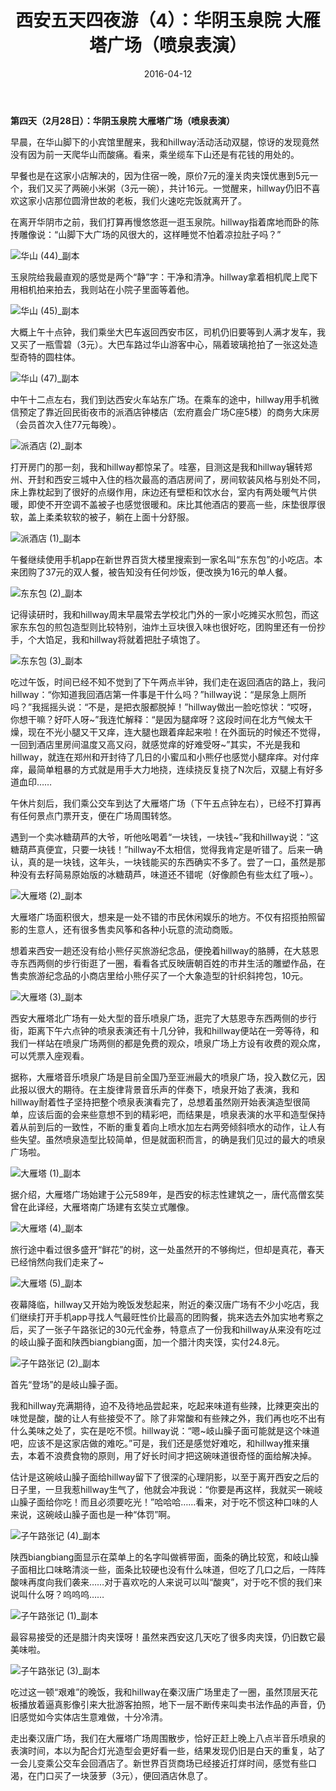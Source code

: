 ﻿---
title: "西安五天四夜游（4）：华阴玉泉院 大雁塔广场（喷泉表演）"
date: 2016-04-12
categories: 
  - "travels"
tags: 
  - "喷泉"
  - "大雁塔"
  - "西安"
---

**第四天（2月28日）：华阴玉泉院 大雁塔广场（喷泉表演）** 

早晨，在华山脚下的小宾馆里醒来，我和hillway活动活动双腿，惊讶的发现竟然没有因为前一天爬华山而酸痛。看来，乘坐缆车下山还是有花钱的用处的。

早餐也是在这家小店解决的，因为住宿一晚，原价7元的潼关肉夹馍优惠到5元一个，我们又买了两碗小米粥（3元一碗），共计16元。一觉醒来，hillway仍旧不喜欢这家小店那位圆滑世故的老板，我们火速吃完饭就离开了。

在离开华阴市之前，我们打算再慢悠悠逛一逛玉泉院。hillway指着席地而卧的陈抟雕像说：“山脚下大广场的风很大的，这样睡觉不怕着凉拉肚子吗？”

![华山 (44)_副本](/images/25631103615_75d722e15e_z.jpg)

玉泉院给我最直观的感觉是两个“静”字：干净和清净。hillway拿着相机爬上爬下用相机拍来拍去，我则站在小院子里面等着他。 <!--more-->

![华山 (45)_副本](/images/25335473650_9f653de989_z.jpg)

大概上午十点钟，我们乘坐大巴车返回西安市区，司机仍旧要等到人满才发车，我又买了一瓶雪碧（3元）。大巴车路过华山游客中心，隔着玻璃抢拍了一张这处造型奇特的圆柱体。

![华山 (47)_副本](/images/25604939416_8f92b8a775_z.jpg)

中午十二点左右，我们到达西安火车站东广场。在乘车的途中，hillway用手机微信预定了靠近回民街夜市的派酒店钟楼店（宏府嘉会广场C座5楼）的商务大床房（会员首次入住77元每晚）。

![派酒店 (2)_副本](/images/25604915246_c367965fcb_z.jpg)

打开房门的那一刻，我和hillway都惊呆了。哇塞，目测这是我和hillway辗转郑州、开封和西安三城中入住的档次最高的酒店房间了，房间软装风格与别处不同，床上靠枕起到了很好的点缀作用，床边还有壁柜和饮水台，室内有两处暖气片供暖，即使不开空调不盖被子也感觉很暖和。床比其他酒店的要高一些，床垫很厚很软，盖上柔柔软软的被子，躺在上面十分舒服。

![派酒店 (1)_副本](/images/25263518259_6efec658d2_z.jpg)

午餐继续使用手机app在新世界百货大楼里搜索到一家名叫“东东包”的小吃店。本来团购了37元的双人餐，被告知没有任何炒饭，便改换为16元的单人餐。

![东东包 (2)_副本](/images/25004445523_e7c494e9a1_z.jpg)

记得读研时，我和hillway周末早晨常去学校北门外的一家小吃摊买水煎包，而这家东东包的煎包造型则比较特别，油炸土豆块很入味也很好吃，团购里还有一份抄手，个大馅足，我和hillway将就着把肚子填饱了。

![东东包 (3)_副本](/images/25538481841_6bc0fb632c_z.jpg)

吃过午饭，时间已经不知不觉到了下午两点半钟，我们走在返回酒店的路上，我问hillway：“你知道我回酒店第一件事是干什么吗？”hillway说：“是尿急上厕所吗？”我摇摇头说：“不是，是把衣服都脱掉！”hillway做出一脸吃惊状：“哎呀，你想干嘛？好吓人呀~”我连忙解释：“是因为腿痒呀？这段时间在北方气候太干燥，现在不光小腿又干又痒，连大腿也跟着痒起来啦！在外面玩的时候还不觉得，一回到酒店里房间温度又高又闷，就感觉痒的好难受呀~”其实，不光是我和hillway，就连在郑州和开封待了几日的小蜜瓜和小熊仔也感觉小腿痒痒。对付痒痒，最简单粗暴的方式就是用手大力地挠，连续挠反复挠了N次后，双腿上有好多道血印……

午休片刻后，我们乘公交车到达了大雁塔广场（下午五点钟左右），已经不打算再有任何景点门票开支，便在广场周围转悠。

遇到一个卖冰糖葫芦的大爷，听他吆喝着“一块钱，一块钱~”我和hillway说：“这糖葫芦真便宜，只要一块钱！”hillway不太相信，觉得我肯定是听错了。后来一确认，真的是一块钱，这年头，一块钱能买的东西确实不多了。尝了一口，虽然是那种没有去籽简易原始版的冰糖葫芦，味道还不错呢（好像颜色有些太红了哦~）。

![大雁塔 (2)_副本](/images/25512498622_779e9a922d_z.jpg)

大雁塔广场面积很大，想来是一处不错的市民休闲娱乐的地方。不仅有招揽拍照留影的生意人，还有很多售卖风筝和各种小玩意的流动商贩。

想着来西安一趟还没有给小熊仔买旅游纪念品，便挽着hillway的胳膊，在大慈恩寺东西两侧的步行街逛了一圈，看看各式反映唐朝百姓的市井生活的雕塑作品，在售卖旅游纪念品的小商店里给小熊仔买了一个大象造型的针织斜挎包，10元。

![大雁塔 (3)_副本](/images/25004455453_9d2006d3bc_z.jpg)

西安大雁塔北广场有一处大型的音乐喷泉广场，逛完了大慈恩寺东西两侧的步行街，距离下午六点钟的喷泉表演还有十几分钟，我和hillway便站在一旁等待，和我们一样站在喷泉广场两侧的都是免费的观众，喷泉广场上方设有收费的观众席，可以凭票入座观看。

据称，大雁塔音乐喷泉广场是目前全国乃至亚洲最大的喷泉广场，投入数亿元，因此报以很大的期待。在主旋律背景音乐声的伴奏下，喷泉开始了表演，我和hillway耐着性子坚持把整个喷泉表演看完了，总想着虽然刚开始表演造型很简单，应该后面的会来些意想不到的精彩吧，而结果是，喷泉表演的水平和造型保持着从前到后的一致性，不断的重复着向上喷水加左右两旁倾斜喷水的动作，让人有些失望。虽然喷泉造型比较简单，但是就面积而言，的确是我们见过的最大的喷泉广场啦。

![大雁塔 (1)_副本](/images/25538495281_14631750fe_z.jpg)

据介绍，大雁塔广场始建于公元589年，是西安的标志性建筑之一，唐代高僧玄奘曾在此译经，大雁塔南广场建有玄奘立式雕像。

![大雁塔 (4)_副本](/images/25512496082_d737dfc5e3_z.jpg)

旅行途中看过很多盛开“鲜花”的树，这一处虽然开的不够绚烂，但却是真花，春天已经悄然向我们走来了~

![大雁塔 (5)_副本](/images/25512493352_24e365668a_z.jpg)

夜幕降临，hillway又开始为晚饭发愁起来，附近的秦汉唐广场有不少小吃店，我们继续打开手机app寻找人气最旺性价比最高的团购餐，挑来选去外加实地考察之后，买了一张子午路张记的30元代金券，特意点了一份我和hillway从来没有吃过的岐山臊子面和陕西biangbiang面，加一个腊汁肉夹馍，实付24.8元。

![子午路张记 (2)_副本](/images/25000508644_026d9fb531_z.jpg)

首先“登场”的是岐山臊子面。

我和hillway充满期待，迫不及待地品尝起来，吃起来味道有些辣，比辣更突出的味觉是酸，酸的让人有些接受不了。除了非常酸和有些辣之外，我们再也吃不出有什么美味之处了，实在是吃不惯。hillway说：“嗯~岐山臊子面可能就是这个味道吧，应该不是这家店做的难吃。”可是，我们还是感觉好难吃，和hillway推来攘去，本着不浪费食物的原则，用了好长时间才把这碗味道很奇怪的面给解决掉。

估计是这碗岐山臊子面给hillway留下了很深的心理阴影，以至于离开西安之后的日子里，一旦我惹hillway生气了，他就会冲我说：“你要是再这样，我就买一碗岐山臊子面给你吃！而且必须要吃光！”哈哈哈……看来，对于吃不惯这种口味的人来说，这碗岐山臊子面也是一种“体罚”啊。

![子午路张记 (4)_副本](/images/25335397430_1c70969eca_z.jpg)

陕西biangbiang面显示在菜单上的名字叫做裤带面，面条的确比较宽，和岐山臊子面相比口味略清淡一些，面条比较硬也没有什么味道，但吃了几口之后，一阵阵酸味再度向我们袭来……对于喜欢吃的人来说可以叫“酸爽”，对于吃不惯的我们来说叫什么呀？呜呜呜……

![子午路张记 (1)_副本](/images/25004321293_7cfd09e3c3_z.jpg)

最容易接受的还是腊汁肉夹馍呀！虽然来西安这几天吃了很多肉夹馍，仍旧数它最美味啦。

![子午路张记 (3)_副本](/images/25263466329_b22562df81_z.jpg)

吃过这一顿“艰难”的晚饭，我和hillway在秦汉唐广场里走了一圈，虽然顶层天花板播放着逼真影像引来大批游客拍照，地下一层不断传来叫卖书法作品的声音，仍旧感觉如今实体店生意难做，十分冷清。

走出秦汉唐广场，我们在大雁塔广场周围散步，恰好正赶上晚上八点半音乐喷泉的表演时间，本以为配合灯光造型会更好看一些，结果发现仍旧是白天的重复，站了一会儿变乘公交车会回酒店了。新世界百货商场已经接近打烊时间，感觉有些口渴，在门口买了一块菠萝（3元），便回酒店休息了。
